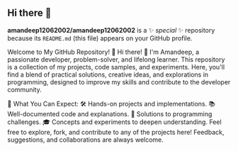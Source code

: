 ## Hi there 👋


**amandeep12062002/amandeep12062002** is a ✨ _special_ ✨ repository because its `README.md` (this file) appears on your GitHub profile.

Welcome to My GitHub Repository! 👋
Hi there! 🙌 I'm Amandeep, a passionate developer, problem-solver, and lifelong learner. This repository is a collection of my projects, code samples, and experiments. Here, you'll find a blend of practical solutions, creative ideas, and explorations in programming, designed to improve my skills and contribute to the developer community.

🌟 What You Can Expect:
🛠️ Hands-on projects and implementations.
📚 Well-documented code and explanations.
🚀 Solutions to programming challenges.
🎓 Concepts and experiments to deepen understanding.
Feel free to explore, fork, and contribute to any of the projects here! Feedback, suggestions, and collaborations are always welcome.
